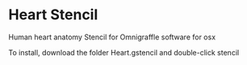 # Heart Stencil

Human heart anatomy Stencil for Omnigraffle software for osx


To install, download the folder Heart.gstencil and double-click stencil
